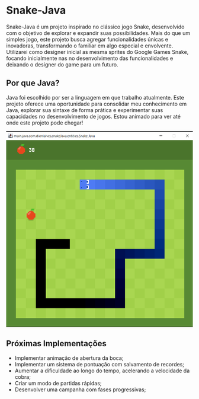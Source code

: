 # Snake-Java

Snake-Java é um projeto inspirado no clássico jogo Snake, desenvolvido com o objetivo de explorar e expandir suas possibilidades. Mais do que um simples jogo, este projeto busca agregar funcionalidades únicas e inovadoras, transformando o familiar em algo especial e envolvente. Utilizarei como designer inicial as mesma sprites do Google Games Snake, focando inicialmente nas no desenvolvimento das funcionalidades e deixando o designer do game para um futuro.

## Por que Java?

Java foi escolhido por ser a linguagem em que trabalho atualmente. Este projeto oferece uma oportunidade para consolidar meu conhecimento em Java, explorar sua sintaxe de forma prática e experimentar suas capacidades no desenvolvimento de jogos. Estou animado para ver até onde este projeto pode chegar!

![Snake-Java Preview](https://github.com/dionialves/Snake-Java/blob/main/src/main/resources/images/SnakeJava-0.2.0.png)

## Próximas Implementações

- Implementar animação de abertura da boca;
- Implementar um sistema de pontuação com salvamento de recordes;
- Aumentar a dificuldade ao longo do tempo, acelerando a velocidade da cobra;
- Criar um modo de partidas rápidas;
- Desenvolver uma campanha com fases progressivas;

